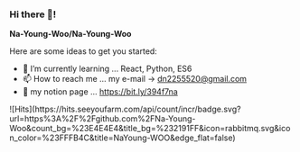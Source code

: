 ### Hi there 👋!

**Na-Young-Woo/Na-Young-Woo**

Here are some ideas to get you started:

<!-- - 🔭 I’m currently working on ... is a ✨ _special_ ✨ repository because its `README.md` (this file) appears on your GitHub profile. -->
- 🌱 I’m currently learning ... React, Python, ES6
- 📫 How to reach me ... my e-mail → dn2255520@gmail.com
- 📝 my notion page ... https://bit.ly/394f7na
<!-- - 👯 I’m looking to collaborate on ...
- 🤔 I’m looking for help with ...
- 💬 Ask me about ... 

- 😄 Pronouns: ...
- ⚡ Fun fact: ...-->

<!-->


![Hits](https://hits.seeyoufarm.com/api/count/incr/badge.svg?url=https%3A%2F%2Fgithub.com%2FNa-Young-Woo&count_bg=%23E4E4E4&title_bg=%232191FF&icon=rabbitmq.svg&icon_color=%23FFFB4C&title=NaYoung-WOO&edge_flat=false)
